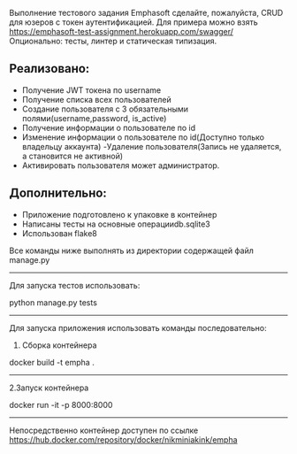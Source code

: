 Выполнение тестового задания Emphasoft
сделайте, пожалуйста, CRUD для юзеров с токен аутентификацией. Для примера можно взять https://emphasoft-test-assignment.herokuapp.com/swagger/
Опционально: тесты, линтер и статическая типизация.

Реализовано:
-
- Получение JWT токена по username
- Получение списка всех пользователей
- Создание пользователя с 3 обязательными полями(username,password, is_active)
- Получение информации о пользователе по id
- Изменение информации о пользователе по id(Доступно только владельцу аккаунта)
 -Удаление пользователя(Запись не удаляется, а становится не активной)
- Активировать пользователя может администратор.

Дополнительно: 
- 
- Приложение подготовлено к упаковке в контейнер
- Написаны тесты на основные операцииdb.sqlite3
- Использован flake8

Все команды ниже выполнять из директории содержащей файл manage.py
***
Для запуска тестов использовать:

python manage.py tests
****
Для запуска приложения использовать команды последовательно:
1. Сборка контейнера

docker build -t empha . 
***
2.Запуск контейнера

docker run -it -p 8000:8000
***
Непосредственно контейнер доступен по ссылке
https://hub.docker.com/repository/docker/nikminiakink/empha

